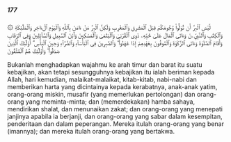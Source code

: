 ##### 177

<span class="ayah">۞ لَّيْسَ ٱلْبِرَّ أَن تُوَلُّوا۟ وُجُوهَكُمْ قِبَلَ ٱلْمَشْرِقِ وَٱلْمَغْرِبِ وَلَٰكِنَّ ٱلْبِرَّ مَنْ ءَامَنَ بِٱللَّهِ وَٱلْيَوْمِ ٱلْءَاخِرِ وَٱلْمَلَٰٓئِكَةِ وَٱلْكِتَٰبِ وَٱلنَّبِيِّۦنَ وَءَاتَى ٱلْمَالَ عَلَىٰ حُبِّهِۦ ذَوِى ٱلْقُرْبَىٰ وَٱلْيَتَٰمَىٰ وَٱلْمَسَٰكِينَ وَٱبْنَ ٱلسَّبِيلِ وَٱلسَّآئِلِينَ وَفِى ٱلرِّقَابِ وَأَقَامَ ٱلصَّلَوٰةَ وَءَاتَى ٱلزَّكَوٰةَ وَٱلْمُوفُونَ بِعَهْدِهِمْ إِذَا عَٰهَدُوا۟ ۖ وَٱلصَّٰبِرِينَ فِى ٱلْبَأْسَآءِ وَٱلضَّرَّآءِ وَحِينَ ٱلْبَأْسِ ۗ أُو۟لَٰٓئِكَ ٱلَّذِينَ صَدَقُوا۟ ۖ وَأُو۟لَٰٓئِكَ هُمُ ٱلْمُتَّقُونَ</span>

<span class="ayah_translation">Bukanlah menghadapkan wajahmu ke arah timur dan barat itu suatu kebajikan, akan tetapi sesungguhnya kebajikan itu ialah beriman kepada Allah, hari kemudian, malaikat-malaikat, kitab-kitab, nabi-nabi dan memberikan harta yang dicintainya kepada kerabatnya, anak-anak yatim, orang-orang miskin, musafir (yang memerlukan pertolongan) dan orang-orang yang meminta-minta; dan (memerdekakan) hamba sahaya, mendirikan shalat, dan menunaikan zakat; dan orang-orang yang menepati janjinya apabila ia berjanji, dan orang-orang yang sabar dalam kesempitan, penderitaan dan dalam peperangan. Mereka itulah orang-orang yang benar (imannya); dan mereka itulah orang-orang yang bertakwa.</span>
